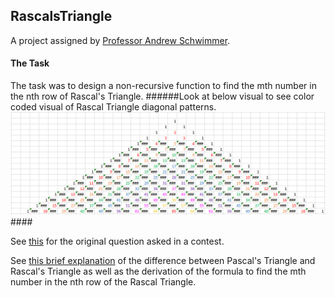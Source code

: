 ## RascalsTriangle

A project assigned by [Professor Andrew Schwimmer](https://github.com/andrewoid ""). 

#### The Task
The task was to design a non-recursive function to find the mth number
in the nth row of Rascal's Triangle. 
######Look at below visual to see color coded visual of Rascal Triangle diagonal patterns.
![Alt](Rascal_Visual_Screenshot.PNG "")####

See [this]( https://github.com/rachel613g/RascalsTriangle/blob/master/RascalsTriangle.pdf "") for the original question 
asked in a contest.

See [this brief explanation](https://www.maa.org/sites/default/files/Anggoro2010.pdf "") of the difference between Pascal's
Triangle and Rascal's Triangle as well as the derivation of the formula to 
find the mth number in the nth row of the Rascal Triangle. 